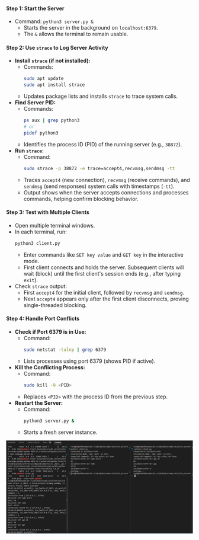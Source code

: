 
#### **Step 1: Start the Server**
- Command: `python3 server.py &`
  - Starts the server in the background on `localhost:6379`.
  - The `&` allows the terminal to remain usable.

#### **Step 2: Use `strace` to Log Server Activity**
- **Install `strace` (if not installed):**
  - Commands:
    ```bash
    sudo apt update
    sudo apt install strace
    ```
  - Updates package lists and installs `strace` to trace system calls.
- **Find Server PID:**
  - Commands:
    ```bash
    ps aux | grep python3
    # or
    pidof python3
    ```
  - Identifies the process ID (PID) of the running server (e.g., `38872`).
- **Run `strace`:**
  - Command:
    ```bash
    sudo strace -p 38872 -e trace=accept4,recvmsg,sendmsg -tt
    ```
  - Traces `accept4` (new connection), `recvmsg` (receive commands), and `sendmsg` (send responses) system calls with timestamps (`-tt`).
  - Output shows when the server accepts connections and processes commands, helping confirm blocking behavior.

#### **Step 3: Test with Multiple Clients**
- Open multiple terminal windows.
- In each terminal, run:
  ```bash
  python3 client.py
  ```
  - Enter commands like `SET key value` and `GET key` in the interactive mode.
  - First client connects and holds the server. Subsequent clients will wait (block) until the first client's session ends (e.g., after typing `exit`).
- Check `strace` output:
  - First `accept4` for the initial client, followed by `recvmsg` and `sendmsg`.
  - Next `accept4` appears only after the first client disconnects, proving single-threaded blocking.

#### **Step 4: Handle Port Conflicts**
- **Check if Port 6379 is in Use:**
  - Command:
    ```bash
    sudo netstat -tulnp | grep 6379
    ```
  - Lists processes using port 6379 (shows PID if active).
- **Kill the Conflicting Process:**
  - Command:
    ```bash
    sudo kill -9 <PID>
    ```
  - Replaces `<PID>` with the process ID from the previous step.
- **Restart the Server:**
  - Command:
    ```bash
    python3 server.py &
    ```
  - Starts a fresh server instance.

![alt text](images/image.png)
